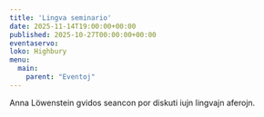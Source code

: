 ```yaml
---
title: 'Lingva seminario'
date: 2025-11-14T19:00:00+00:00
published: 2025-10-27T00:00:00+00:00
eventaservo: 
loko: Highbury
menu:
  main:
    parent: "Eventoj"
---
```


Anna Löwenstein gvidos seancon por diskuti iujn lingvajn aferojn.
